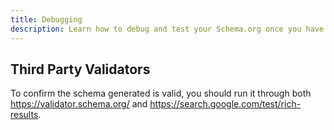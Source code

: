 ```yaml
---
title: Debugging
description: Learn how to debug and test your Schema.org once you have it setup. 
---
```


## Third Party Validators

To confirm the schema generated is valid, you should run it through both https://validator.schema.org/ and https://search.google.com/test/rich-results. 


